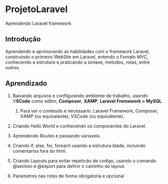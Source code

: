 # ProjetoLaravel
 Aprendendo Laravel framework

 <h2>Introdução</h2>

Aprendendo e aprimorando as habilidades com o framework Laravel, construindo o primeiro WebSite em Laravel, entendo o Fomato MVC, conhecendo a estrutura e praticando a sintaxe, metodos, rotas, entre outros.

<h2>Aprendizado</h2>

1. Baixando arquivos e configurando ambiente de trabalho, usando V**SCode** como editor, **Composer**, **XAMP**, **Laravel Fremework** e **MySQL**.

    1. Para ver o conteudo e necessario: Laravel Framework, Composer, XAMP (ou equivalente), VSCode (ou equivalente).

2. Criando Hello World e conhecendo os componentes do Laravel.

3. Aprendendo Routes e passando variaveis.

4. Criando if, else, for, foreach usando a estrutura blade, incluindo comentarios fora do html.</p>

5. Criando Layouts para evitar repeticão de codigo, usando o comando @section e @export para definir o caminho do layout.

6. Parametros nas rotas de forma obrigatoria e opcional